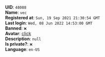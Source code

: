**UID**: `48088`  
**Name**: `vec`  
**Registered at**: `Sun, 19 Sep 2021 21:30:54 GMT`  
**Last login**: `Wed, 08 Jun 2022 14:53:00 GMT`  
**Banned**: `❌`  
**Avatar**: [click](/avatars/6a4404c8-6592-453a-bf61-4adb500d2a35.png)  
**Description**: ```null```  
**Is private?**: `❌`  
**Language**: `en-US`